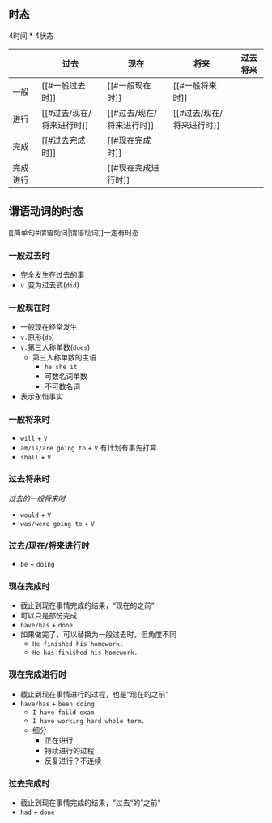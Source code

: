 ## 时态
4时间 * 4状态

|      | 过去               | 现在               | 将来               | 过去将来 |
| ---- | ---------------- | ---------------- | ---------------- | ---- |
| 一般   | [[#一般过去时]]       | [[#一般现在时]]       | [[#一般将来时]]       |      |
| 进行   | [[#过去/现在/将来进行时]] | [[#过去/现在/将来进行时]] | [[#过去/现在/将来进行时]] |      |
| 完成   | [[#过去完成时]]       | [[#现在完成时]]       |                  |      |
| 完成进行 |                  | [[#现在完成进行时]]     |                  |      |


## 谓语动词的时态
[[简单句#谓语动词|谓语动词]]一定有时态

### 一般过去时
- 完全发生在过去的事
- `v.`变为过去式(`did`)

### 一般现在时
- 一般现在经常发生
- `v.`原形(`do`)
- `v.`第三人称单数(`does`)
	- 第三人称单数的主语
		- `he she it`
		- 可数名词单数
		- 不可数名词
- 表示永恒事实

### 一般将来时
- `will` + `V` 
- `am/is/are going to` + `V` 有计划有事先打算
- `shall` + `V`

### 过去将来时
_过去的一般将来时_
- `would` + `V`
- `was/were going to` + `V`

### 过去/现在/将来进行时
- `be` + `doing`

### 现在完成时
- 截止到现在事情完成的结果，“现在的之前”
- 可以只是部份完成
- `have/has` + `done`
- 如果做完了，可以替换为一般过去时，但角度不同
	- `He finished his homework.`
	- `He has finished his homework.`

### 现在完成进行时
- 截止到现在事情进行的过程，也是“现在的之前”
- `have/has` + `been doing`
	- `I have faild exam.`
	- `I have working hard whole term.`
	- 细分
		- 正在进行
		- 持续进行的过程
		- 反复进行？不连续

### 过去完成时
- 截止到现在事情完成的结果，“过去“的”之前“
- `had` + `done`